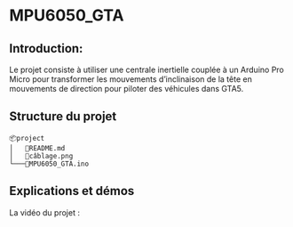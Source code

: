# MPU6050_GTA

## Introduction: 
Le projet consiste à utiliser une centrale inertielle couplée à un Arduino Pro Micro pour transformer les mouvements d’inclinaison de la tête en mouvements de direction pour piloter des véhicules dans GTA5.

## Structure du projet
```
📦project
│   📜README.md
│   📜câblage.png
└───📜MPU6050_GTA.ino

```

## Explications et démos

La vidéo du projet : 
